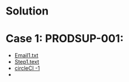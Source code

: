 # Solution




Case 1: PRODSUP-001:
====================
* [Email1.txt](https://github.com/DevendraMeena1/Solution/blob/master/Email1.txt)
* [Step1.text](https://github.com/DevendraMeena1/Solution/blob/master/Step1.txt)
* [circleCI -1](https://circleci.com/gh/DevendraMeena1/podam/21)
* 
